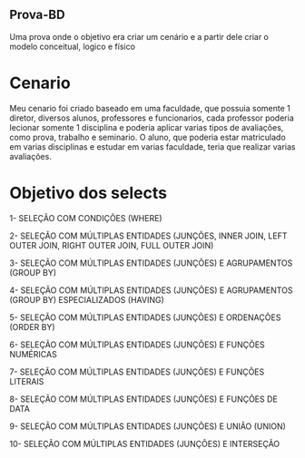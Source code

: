## Prova-BD
Uma prova onde o objetivo era criar um cenário e a partir dele criar o modelo conceitual, logico e físico

# Cenario
Meu cenario foi criado baseado em uma faculdade, que possuia somente 1 diretor, diversos alunos, professores e funcionarios, cada professor poderia lecionar somente 1 disciplina e poderia aplicar varias tipos de avaliações, como prova, trabalho e seminario.
O aluno, que poderia estar matriculado em varias disciplinas e estudar em varias faculdade, teria que realizar varias avaliações.

# Objetivo dos selects
1- SELEÇÃO COM CONDIÇÕES (WHERE)

2- SELEÇÃO COM MÚLTIPLAS ENTIDADES (JUNÇÕES, INNER JOIN, LEFT OUTER JOIN, RIGHT OUTER JOIN, FULL OUTER JOIN)

3- SELEÇÃO COM MÚLTIPLAS ENTIDADES (JUNÇÕES) E AGRUPAMENTOS (GROUP BY)

4- SELEÇÃO COM MÚLTIPLAS ENTIDADES (JUNÇÕES) E AGRUPAMENTOS (GROUP BY) ESPECIALIZADOS (HAVING)

5- SELEÇÃO COM MÚLTIPLAS ENTIDADES (JUNÇÕES) E ORDENAÇÕES (ORDER BY)

6- SELEÇÃO COM MÚLTIPLAS ENTIDADES (JUNÇÕES) E FUNÇÕES NUMÉRICAS

7- SELEÇÃO COM MÚLTIPLAS ENTIDADES (JUNÇÕES) E FUNÇÕES LITERAIS

8- SELEÇÃO COM MÚLTIPLAS ENTIDADES (JUNÇÕES) E FUNÇÕES DE DATA

9- SELEÇÃO COM MÚLTIPLAS ENTIDADES (JUNÇÕES) E UNIÃO (UNION)

10- SELEÇÃO COM MÚLTIPLAS ENTIDADES (JUNÇÕES) E INTERSEÇÃO 
